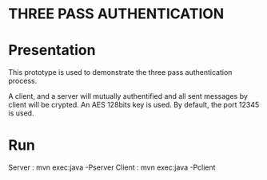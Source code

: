 THREE PASS AUTHENTICATION
==========

# Presentation
This prototype is used to demonstrate the three pass authentication process.

A client, and a server will mutually authentified and all sent messages by client will be crypted.
An AES 128bits key is used. By default, the port 12345 is used.

# Run
Server : mvn exec:java -Pserver
Client : mvn exec:java -Pclient
